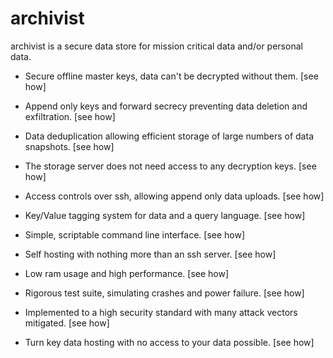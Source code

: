# archivist

archivist is a secure data store for mission critical data and/or personal data.

- Secure offline master keys, data can't be decrypted without them. [see how]

- Append only keys and forward secrecy preventing data deletion and exfiltration. [see how]

- Data deduplication allowing efficient storage of large numbers of data snapshots. [see how]

- The storage server does not need access to any decryption keys. [see how]

- Access controls over ssh, allowing append only data uploads. [see how]

- Key/Value tagging system for data and a query language. [see how]

- Simple, scriptable command line interface. [see how]

- Self hosting with nothing more than an ssh server. [see how]

- Low ram usage and high performance. [see how]

- Rigorous test suite, simulating crashes and power failure. [see how]

- Implemented to a high security standard with many attack vectors mitigated. [see how]

- Turn key data hosting with no access to your data possible. [see how]
